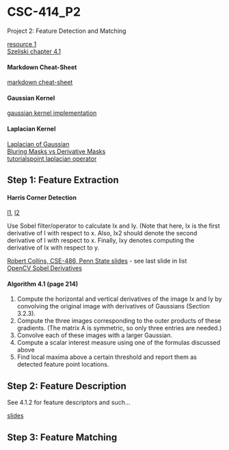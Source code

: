 # CSC-414_P2
Project 2: Feature Detection and Matching

[resource 1](https://cs.brown.edu/courses/csci1430/proj2/)  
[Szeliski chapter 4.1](http://szeliski.org/Book/drafts/SzeliskiBook_20100903_draft.pdf)  

#### Markdown Cheat-Sheet
[markdown cheat-sheet](https://github.com/adam-p/markdown-here/wiki/Markdown-Cheatsheet)

#### Gaussian Kernel 

[gaussian kernel implementation](https://stackoverflow.com/questions/29731726/how-to-calculate-a-gaussian-kernel-matrix-efficiently-in-numpy)

#### Laplacian Kernel

[Laplacian of Gaussian](https://homepages.inf.ed.ac.uk/rbf/HIPR2/log.htm)  
[Bluring Masks vs Derivative Masks](https://www.tutorialspoint.com/dip/high_pass_vs_low_pass_filters.htm)  
[tutorialspoint laplacian operator](https://www.tutorialspoint.com/dip/laplacian_operator.htm)  

## Step 1: Feature Extraction

#### Harris Corner Detection

[l1](https://opencv-python-tutroals.readthedocs.io/en/latest/py_tutorials/py_feature2d/py_features_harris/py_features_harris.html#harris-corners),
[l2](https://aishack.in/tutorials/harris-corner-detector/)  

Use Sobel filter/operator to calculate Ix and Iy. (Note that here, Ix is the first derivative of I with respect to x. Also, 
Ix2 should denote the second derivative of I with respect to x. Finally, Ixy denotes computing the derivative of Ix with respect to y.

[Robert Collins, CSE-486, Penn State slides](http://www.cse.psu.edu/~rtc12/CSE486/lecture06.pdf) - see last slide in list  
[OpenCV Sobel Derivatives](https://docs.opencv.org/2.4/doc/tutorials/imgproc/imgtrans/sobel_derivatives/sobel_derivatives.html)  

#### Algorithm 4.1 (page 214)

1. Compute the horizontal and vertical derivatives of the image Ix and Iy by convolving the original image with derivatives of Gaussians (Section 3.2.3).
2. Compute the three images corresponding to the outer products of these gradients.
(The matrix A is symmetric, so only three entries are needed.)
3. Convolve each of these images with a larger Gaussian.
4. Compute a scalar interest measure using one of the formulas discussed above
5. Find local maxima above a certain threshold and report them as detected feature
point locations.

## Step 2: Feature Description

See 4.1.2 for feature descriptors and such...

[slides](https://courses.cs.washington.edu/courses/cse455/09wi/Lects/lect6.pdf)

## Step 3: Feature Matching


